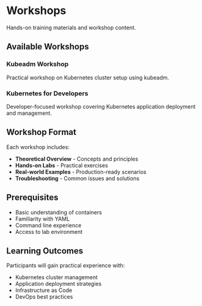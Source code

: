 # Workshops

Hands-on training materials and workshop content.

## Available Workshops

### Kubeadm Workshop
Practical workshop on Kubernetes cluster setup using kubeadm.

### Kubernetes for Developers
Developer-focused workshop covering Kubernetes application deployment and management.

## Workshop Format

Each workshop includes:
- **Theoretical Overview** - Concepts and principles
- **Hands-on Labs** - Practical exercises
- **Real-world Examples** - Production-ready scenarios
- **Troubleshooting** - Common issues and solutions

## Prerequisites

- Basic understanding of containers
- Familiarity with YAML
- Command line experience
- Access to lab environment

## Learning Outcomes

Participants will gain practical experience with:
- Kubernetes cluster management
- Application deployment strategies
- Infrastructure as Code
- DevOps best practices